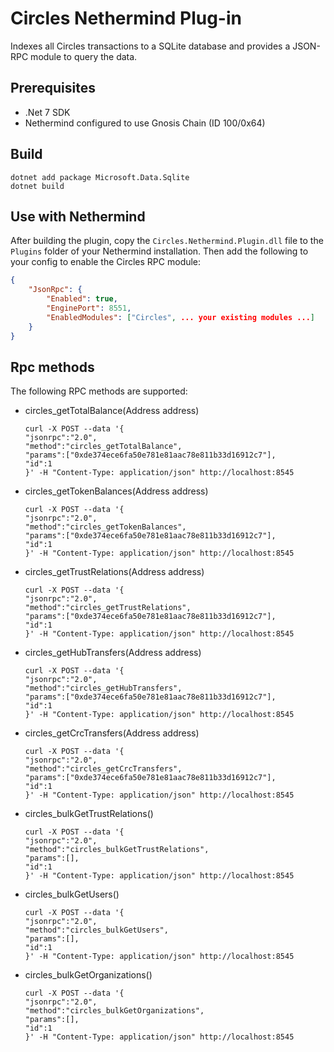 # Circles Nethermind Plug-in
Indexes all Circles transactions to a SQLite database and provides a JSON-RPC module to query the data.

## Prerequisites
* .Net 7 SDK
* Nethermind configured to use Gnosis Chain (ID 100/0x64)

## Build
```shell
dotnet add package Microsoft.Data.Sqlite
dotnet build
```

## Use with Nethermind
After building the plugin, copy the `Circles.Nethermind.Plugin.dll` file to the `Plugins` folder of your Nethermind installation. Then add the following to your config to enable the Circles RPC module:
```json
{
    "JsonRpc": {
        "Enabled": true,
        "EnginePort": 8551,
        "EnabledModules": ["Circles", ... your existing modules ...]
    }
}
```

## Rpc methods
The following RPC methods are supported:
* circles_getTotalBalance(Address address)
    ```shell
    curl -X POST --data '{
    "jsonrpc":"2.0",
    "method":"circles_getTotalBalance",
    "params":["0xde374ece6fa50e781e81aac78e811b33d16912c7"],
    "id":1
    }' -H "Content-Type: application/json" http://localhost:8545
    ```
* circles_getTokenBalances(Address address)
    ```shell
    curl -X POST --data '{
    "jsonrpc":"2.0",
    "method":"circles_getTokenBalances",
    "params":["0xde374ece6fa50e781e81aac78e811b33d16912c7"],
    "id":1
    }' -H "Content-Type: application/json" http://localhost:8545
    ```
* circles_getTrustRelations(Address address)
    ```shell
    curl -X POST --data '{
    "jsonrpc":"2.0",
    "method":"circles_getTrustRelations",
    "params":["0xde374ece6fa50e781e81aac78e811b33d16912c7"],
    "id":1
    }' -H "Content-Type: application/json" http://localhost:8545
    ```
* circles_getHubTransfers(Address address)
    ```shell
    curl -X POST --data '{
    "jsonrpc":"2.0",
    "method":"circles_getHubTransfers",
    "params":["0xde374ece6fa50e781e81aac78e811b33d16912c7"],
    "id":1
    }' -H "Content-Type: application/json" http://localhost:8545
    ```
* circles_getCrcTransfers(Address address)
    ```shell
    curl -X POST --data '{
    "jsonrpc":"2.0",
    "method":"circles_getCrcTransfers",
    "params":["0xde374ece6fa50e781e81aac78e811b33d16912c7"],
    "id":1
    }' -H "Content-Type: application/json" http://localhost:8545
    ```
* circles_bulkGetTrustRelations()
    ```shell
    curl -X POST --data '{
    "jsonrpc":"2.0",
    "method":"circles_bulkGetTrustRelations",
    "params":[],
    "id":1
    }' -H "Content-Type: application/json" http://localhost:8545
    ```
* circles_bulkGetUsers()
    ```shell
    curl -X POST --data '{
    "jsonrpc":"2.0",
    "method":"circles_bulkGetUsers",
    "params":[],
    "id":1
    }' -H "Content-Type: application/json" http://localhost:8545
    ```
* circles_bulkGetOrganizations()
    ```shell
    curl -X POST --data '{
    "jsonrpc":"2.0",
    "method":"circles_bulkGetOrganizations",
    "params":[],
    "id":1
    }' -H "Content-Type: application/json" http://localhost:8545
    ```
